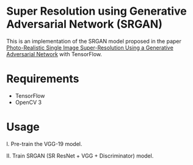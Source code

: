 # Super Resolution using Generative Adversarial Network (SRGAN)

This is an implementation of the SRGAN model proposed in the paper
[Photo-Realistic Single Image Super-Resolution Using a Generative Adversarial Network](https://arxiv.org/abs/1609.04802)
with TensorFlow.

# Requirements

- TensorFlow
- OpenCV 3

# Usage

I. Pre-train the VGG-19 model.

II. Train SRGAN (SR ResNet + VGG + Discriminator) model.

